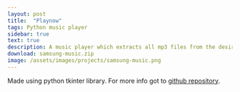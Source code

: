 ```yaml
---
layout: post
title:  "Playnow"
tags: Python music player
sidebar: true
text: true
description: A music player which extracts all mp3 files from the desired folder
download: samsung-music.zip
image: /assets/images/projects/samsung-music.png
---
```

Made using python tkinter library.
For more info got to [github repository].

[github repository]: https://github.com/ayushianan
